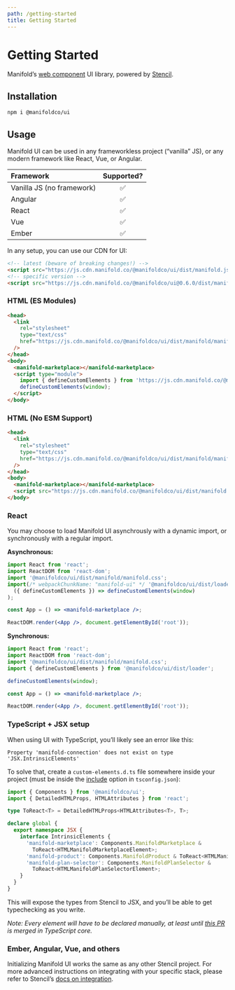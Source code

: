 ```yaml
---
path: /getting-started
title: Getting Started
---
```


# Getting Started

Manifold’s [web component][web-components] UI library, powered by [Stencil][stencil].

## Installation

```bash
npm i @manifoldco/ui
```

## Usage

Manifold UI can be used in any frameworkless project (“vanilla” JS), or any modern framework like
React, Vue, or Angular.

| Framework                 | Supported? |
| :------------------------ | :--------: |
| Vanilla JS (no framework) |     ✅     |
| Angular                   |     ✅     |
| React                     |     ✅     |
| Vue                       |     ✅     |
| Ember                     |     ✅     |

In any setup, you can use our CDN for UI:

```html
<!-- latest (beware of breaking changes!) -->
<script src="https://js.cdn.manifold.co/@manifoldco/ui/dist/manifold.js"></script>
<!-- specific version -->
<script src="https://js.cdn.manifold.co/@manifoldco/ui@0.6.0/dist/manifold.js"></script>
```

### HTML (ES Modules)

```html
<head>
  <link
    rel="stylesheet"
    type="text/css"
    href="https://js.cdn.manifold.co/@manifoldco/ui/dist/manifold/manifold.css"
  />
</head>
<body>
  <manifold-marketplace></manifold-marketplace>
  <script type="module">
    import { defineCustomElements } from 'https://js.cdn.manifold.co/@manifoldco/ui/dist/esm/es2017/manifold.define.js';
    defineCustomElements(window);
  </script>
</body>
```

### HTML (No ESM Support)

```html
<head>
  <link
    rel="stylesheet"
    type="text/css"
    href="https://js.cdn.manifold.co/@manifoldco/ui/dist/manifold/manifold.css"
  />
</head>
<body>
  <manifold-marketplace></manifold-marketplace>
  <script src="https://js.cdn.manifold.co/@manifoldco/ui/dist/manifold.js"></script>
</body>
```

### React

You may choose to load Manifold UI asynchrously with a dynamic import, or synchronously with a
regular import.

**Asynchronous:**

```jsx
import React from 'react';
import ReactDOM from 'react-dom';
import '@manifoldco/ui/dist/manifold/manifold.css';
import(/* webpackChunkName: "manifold-ui" */ '@manifoldco/ui/dist/loader').then(
  ({ defineCustomElements }) => defineCustomElements(window)
);

const App = () => <manifold-marketplace />;

ReactDOM.render(<App />, document.getElementById('root'));
```

**Synchronous:**

```jsx
import React from 'react';
import ReactDOM from 'react-dom';
import '@manifoldco/ui/dist/manifold/manifold.css';
import { defineCustomElements } from '@manifoldco/ui/dist/loader';

defineCustomElements(window);

const App = () => <manifold-marketplace />;

ReactDOM.render(<App />, document.getElementById('root'));
```

### TypeScript + JSX setup

When using UI with TypeScript, you’ll likely see an error like this:

```
Property 'manifold-connection' does not exist on type 'JSX.IntrinsicElements'
```

To solve that, create a `custom-elements.d.ts` file somewhere inside your project (must be inside
the [include][tsconfig] option in `tsconfig.json`):

```ts
import { Components } from '@manifoldco/ui';
import { DetailedHTMLProps, HTMLAttributes } from 'react';

type ToReact<T> = DetailedHTMLProps<HTMLAttributes<T>, T>;

declare global {
  export namespace JSX {
    interface IntrinsicElements {
      'manifold-marketplace': Components.ManifoldMarketplace &
        ToReact<HTMLManifoldMarketplaceElement>;
      'manifold-product': Components.ManifoldProduct & ToReact<HTMLManifoldProductElement>;
      'manifold-plan-selector': Components.ManifoldPlanSelector &
        ToReact<HTMLManifoldPlanSelectorElement>;
    }
  }
}
```

This will expose the types from Stencil to JSX, and you’ll be able to get typechecking as you write.

_Note: Every element will have to be declared manually, at least until [this PR][ts-fix] is merged
in TypeScript core._

### Ember, Angular, Vue, and others

Initializing Manifold UI works the same as any other Stencil project. For more advanced instructions
on integrating with your specific stack, please refer to Stencil’s [docs on
integration][stencil-framework].

[stencil]: https://stenciljs.com/
[stencil-framework]: https://stenciljs.com/docs/overview/
[tsconfig]: https://www.typescriptlang.org/docs/handbook/tsconfig-json.htm
[ts-fix]: https://github.com/Microsoft/TypeScript/pull/26797
[web-components]: https://www.webcomponents.org/introduction
